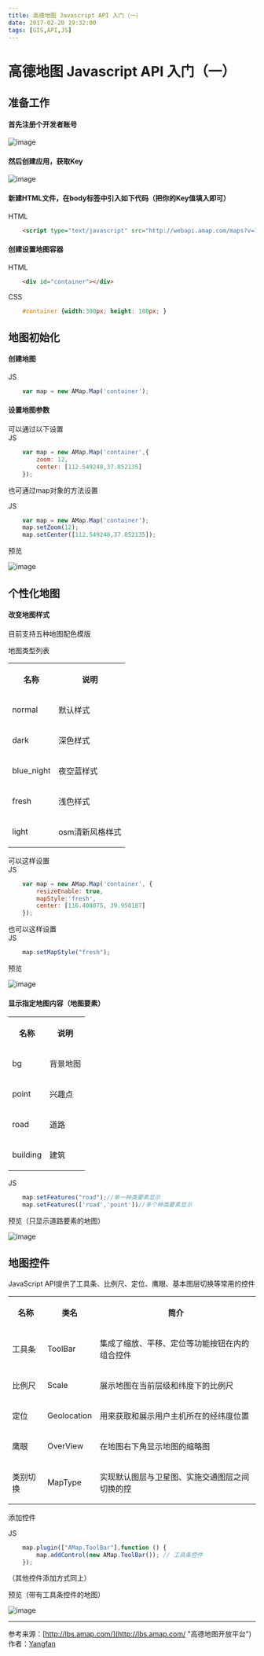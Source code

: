 ```yaml
---
title: 高德地图 Javascript API 入门（一）
date: 2017-02-20 19:32:00
tags: [GIS,API,JS]
---
```



高德地图 Javascript API 入门（一）
===


准备工作
---

#### 首先注册个开发者账号

![image](https://raw.githubusercontent.com/Yangfan2016/PicBed/master/AMap/amap101.JPG)

#### 然后创建应用，获取Key

![image](https://raw.githubusercontent.com/Yangfan2016/PicBed/master/AMap/amap102.JPG)

#### 新建HTML文件，在body标签中引入如下代码（把你的Key值填入即可）

HTML

```html
	<script type="text/javascript" src="http://webapi.amap.com/maps?v=1.3&key=您申请的key值"></script>
```

#### 创建设置地图容器

HTML

```html
	<div id="container"></div>  
```

CSS

```css
	#container {width:300px; height: 180px; }  
```

地图初始化
---

#### 创建地图

JS

```js
	var map = new AMap.Map('container');
```


#### 设置地图参数

可以通过以下设置  
JS

```js
	var map = new AMap.Map('container',{
    	zoom: 12,
    	center: [112.549248,37.852135]
	});
```


也可通过map对象的方法设置

JS

```js
	var map = new AMap.Map('container');
	map.setZoom(12);
	map.setCenter([112.549248,37.852135]);
```

预览

![image](https://raw.githubusercontent.com/Yangfan2016/PicBed/master/AMap/amap103.JPG "高德地图")


个性化地图
---

#### 改变地图样式

目前支持五种地图配色模版

地图类型列表


<table style="width:100%;border-collapse:collapse;"><tbody><tr><th><p>名称</p></th><th><p>说明</p></th></tr><tr><td><p>normal</p></td><td><p>默认样式</p></td></tr><tr><td><p>dark</p></td><td><p>深色样式</p></td></tr><tr><td><p>blue_night</p></td><td><p>夜空蓝样式</p></td></tr><tr><td><p>fresh</p></td><td><p>浅色样式</p></td></tr><tr><td><p>light</p></td><td><p>osm清新风格样式</p></td></tr></tbody></table>

可以这样设置  
JS

```js
	var map = new AMap.Map('container', {
        resizeEnable: true,
        mapStyle:'fresh',
        center: [116.408075, 39.950187]
    });
```


也可以这样设置  
JS

```js
	map.setMapStyle("fresh");
```

预览

![image](https://raw.githubusercontent.com/Yangfan2016/PicBed/master/AMap/amap104.JPG)


#### 显示指定地图内容（地图要素）

<table style="width:100%;border-collapse:collapse;"><tbody><tr><th><p>名称</p></th><th><p>说明</p></th></tr><tr><td><p>bg</p></td><td><p>背景地图</p></td></tr><tr><td><p>point</p></td><td><p>兴趣点</p></td></tr><tr><td><p>road</p></td><td><p>道路</p></td></tr><tr><td><p>building</p></td><td><p>建筑</p></td></tr></tbody></table>


JS

```js
	map.setFeatures("road");//单一种类要素显示
	map.setFeatures(['road','point'])//多个种类要素显示
```


预览（只显示道路要素的地图）

![image](https://raw.githubusercontent.com/Yangfan2016/PicBed/master/AMap/amap105.JPG)


地图控件
---

JavaScript API提供了工具条、比例尺、定位、鹰眼、基本图层切换等常用的控件

<table style="width:100%;border-collapse:collapse;"><tbody><tr><th><p>名称</p></th><th><p>类名</p></th><th><p>简介</p></th></tr><tr><td><p>工具条</p></td><td><p>ToolBar</p></td><td><p>集成了缩放、平移、定位等功能按钮在内的组合控件</p></td></tr><tr><td><p>比例尺</p></td><td><p>Scale</p></td><td><p>展示地图在当前层级和纬度下的比例尺</p></td></tr><tr><td><p>定位</p></td><td><p>Geolocation</p></td><td><p>用来获取和展示用户主机所在的经纬度位置</p></td></tr><tr><td><p>鹰眼</p></td><td><p>OverView</p></td><td><p>在地图右下角显示地图的缩略图</p></td></tr><tr><td><p>类别切换</p></td><td><p>MapType</p></td><td><p>实现默认图层与卫星图、实施交通图层之间切换的控</p></td></tr></tbody></table>


添加控件

JS

```js
	map.plugin(["AMap.ToolBar"],function () {
		map.addControl(new AMap.ToolBar()); // 工具条控件
	});
```


（其他控件添加方式同上）

预览（带有工具条控件的地图）

![image](https://raw.githubusercontent.com/Yangfan2016/PicBed/master/AMap/amap106.JPG)




------
参考来源：[http://lbs.amap.com/](http://lbs.amap.com/ "高德地图开放平台")  
作者：[Yangfan](http://yangfan.ga "http://yangfan.ga")

